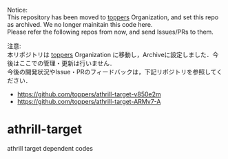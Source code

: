 Notice:  
This repository has been moved to [toppers](https://github.com/toppers/) Organization, and set this repo as archived. We no longer mainitain this code here.  
Please refer the following repos from now, and send Issues/PRs to them.

注意:  
本リポジトリは [toppers](https://github.com/toppers/) Organization に移動し，Archiveに設定しました．今後はここでの管理・更新は行いません．  
今後の開発状況やIssue・PRのフィードバックは，下記リポジトリを参照してください．

  * https://github.com/toppers/athrill-target-v850e2m
  * https://github.com/toppers/athrill-target-ARMv7-A



# athrill-target
athrill target dependent codes
